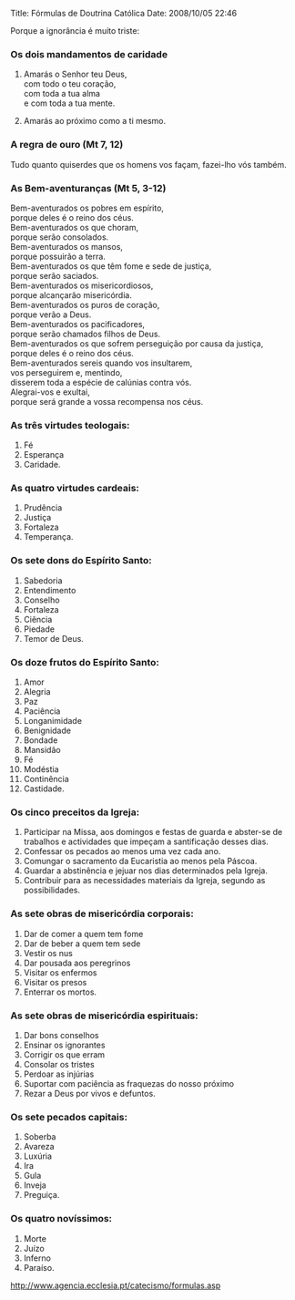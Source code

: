 Title: Fórmulas de Doutrina Católica
Date: 2008/10/05 22:46

Porque a ignorância é muito triste:

### Os dois mandamentos de caridade

1. Amarás o Senhor teu Deus,<br>
com todo o teu coração,<br>
com toda a tua alma<br>
e com toda a tua mente.<br>

2. Amarás ao próximo como a ti mesmo.


### A regra de ouro (Mt 7, 12)

Tudo quanto quiserdes que os homens vos façam, fazei-lho vós também.


### As Bem-aventuranças (Mt 5, 3-12)

Bem-aventurados os pobres em espírito,<br>
porque deles é o reino dos céus.<br>
Bem-aventurados os que choram,<br>
porque serão consolados.<br>
Bem-aventurados os mansos,<br>
porque possuirão a terra.<br>
Bem-aventurados os que têm fome e sede de justiça,<br>
porque serão saciados.<br>
Bem-aventurados os misericordiosos,<br>
porque alcançarão misericórdia.<br>
Bem-aventurados os puros de coração,<br>
porque verão a Deus.<br>
Bem-aventurados os pacificadores,<br>
porque serão chamados filhos de Deus.<br>
Bem-aventurados os que sofrem perseguição por causa da justiça,<br>
porque deles é o reino dos céus.<br>
Bem-aventurados sereis quando vos insultarem,<br>
vos perseguirem e, mentindo,<br>
disserem toda a espécie de calúnias contra vós.<br>
Alegrai-vos e exultai,<br>
porque será grande a vossa recompensa nos céus.<br>


### As três virtudes teologais:
1. Fé<br>
2. Esperança<br>
3. Caridade.<br>


### As quatro virtudes cardeais:
1. Prudência<br>
2. Justiça<br>
3. Fortaleza<br>
4. Temperança.<br>


### Os sete dons do Espírito Santo:
1. Sabedoria<br>
2. Entendimento<br>
3. Conselho<br>
4. Fortaleza<br>
5. Ciência<br>
6. Piedade<br>
7. Temor de Deus.<br>


### Os doze frutos do Espírito Santo:
1. Amor<br>
2. Alegria<br>
3. Paz<br>
4. Paciência<br>
5. Longanimidade<br>
6. Benignidade<br>
7. Bondade<br>
8. Mansidão<br>
9. Fé<br>
10. Modéstia<br>
11. Continência<br>
12. Castidade.<br>


### Os cinco preceitos da Igreja:
1. Participar na Missa, aos domingos e festas de guarda e abster-se de trabalhos e actividades que impeçam a santificação desses dias.<br>
2. Confessar os pecados ao menos uma vez cada ano.<br>
3. Comungar o sacramento da Eucaristia ao menos pela Páscoa.<br>
4. Guardar a abstinência e jejuar nos dias determinados pela Igreja.<br>
5. Contribuir para as necessidades materiais da Igreja, segundo as possibilidades.<br>


### As sete obras de misericórdia corporais:
1. Dar de comer a quem tem fome<br>
2. Dar de beber a quem tem sede<br>
3. Vestir os nus<br>
4. Dar pousada aos peregrinos<br>
5. Visitar os enfermos<br>
6. Visitar os presos<br>
7. Enterrar os mortos.<br>


### As sete obras de misericórdia espirituais:
1. Dar bons conselhos<br>
2. Ensinar os ignorantes<br>
3. Corrigir os que erram<br>
4. Consolar os tristes<br>
5. Perdoar as injúrias<br>
6. Suportar com paciência as fraquezas do nosso próximo<br>
7. Rezar a Deus por vivos e defuntos.<br>


### Os sete pecados capitais:
1. Soberba<br>
2. Avareza<br>
3. Luxúria<br>
4. Ira<br>
5. Gula<br>
6. Inveja<br>
7. Preguiça.<br>


### Os quatro novíssimos:
1. Morte<br>
2. Juízo<br>
3. Inferno<br>
4. Paraíso.<br>


http://www.agencia.ecclesia.pt/catecismo/formulas.asp